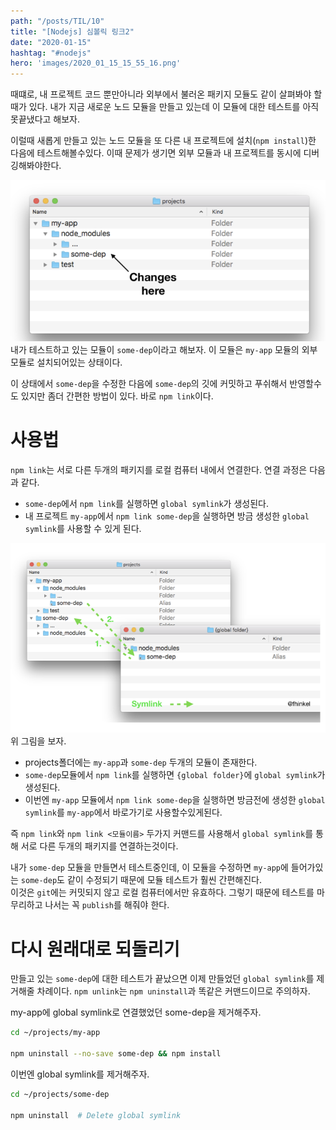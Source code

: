 ```yaml
---
path: "/posts/TIL/10"
title: "[Nodejs] 심볼릭 링크2"
date: "2020-01-15"
hashtag: "#nodejs"
hero: 'images/2020_01_15_15_55_16.png'
---
```


때떄로, 내 프로젝트 코드 뿐만아니라 외부에서 불러온 패키지 모듈도 같이 살펴봐야 할 때가 있다.
내가 지금 새로운 노드 모듈을 만들고 있는데 이 모듈에 대한 테스트를 아직 못끝냈다고 해보자.

이럴때 새롭게 만들고 있는 노드 모듈을 또 다른 내 프로젝트에 설치(`npm install`)한 다음에 테스트해볼수있다.  이때 문제가 생기면 외부 모듈과 내 프로젝트를 동시에 디버깅해봐야한다.

![](images/2020_01_15_15_55_16.png)
내가 테스트하고 있는 모듈이 `some-dep`이라고 해보자. 이 모듈은 `my-app` 모듈의 외부 모듈로 설치되어있는 상태이다.

이 상태에서 `some-dep`을 수정한 다음에 `some-dep`의 깃에 커밋하고 푸쉬해서 반영할수도 있지만 좀더 간편한 방법이 있다. 바로 `npm link`이다.

# 사용법
`npm link`는 서로 다른 두개의 패키지를 로컬 컴퓨터 내에서 연결한다. 연결 과정은 다음과 같다.

- `some-dep`에서 `npm link`를 실행하면 `global symlink`가 생성된다.
- 내 프로젝트 `my-app`에서 `npm link some-dep`을 실행하면 방금 생성한 `global symlink`를 사용할 수 있게 된다.

![](images/2020_01_15_16_12_41.png)
위 그림을 보자.

- projects폴더에는 `my-app`과 `some-dep` 두개의 모듈이 존재한다.
- `some-dep`모듈에서 `npm link`를 실행하면 `{global folder}`에 `global symlink`가 생성된다.
- 이번엔 `my-app` 모듈에서 `npm link some-dep`을 실행하면 방금전에 생성한 `global symlink`를 `my-app`에서 바로가기로 사용할수있게된다.

즉 `npm link`와 `npm link <모듈이름>` 두가지 커맨드를 사용해서 `global symlink`를 통해 서로 다른 두개의 패키지를 연결하는것이다.

내가 `some-dep` 모듈을 만들면서 테스트중인데, 이 모듈을 수정하면 `my-app`에 들어가있는 `some-dep`도 같이 수정되기 때문에 모듈 테스트가 훨씬 간편해진다.  
이것은 `git`에는 커밋되지 않고 로컬 컴퓨터에서만 유효하다. 그렇기 때문에 테스트를 마무리하고 나서는 꼭 `publish`를 해줘야 한다.

# 다시 원래대로 되돌리기
만들고 있는 `some-dep`에 대한 테스트가 끝났으면 이제 만들었던 `global symlink`를 제거해줄 차례이다.
`npm unlink`는 `npm uninstall`과 똑같은 커맨드이므로 주의하자.

my-app에 global symlink로 연결했었던 some-dep을 제거해주자.
```bash
cd ~/projects/my-app

npm uninstall --no-save some-dep && npm install 
```

이번엔 global symlink를 제거해주자.
```bash
cd ~/projects/some-dep

npm uninstall  # Delete global symlink
```



